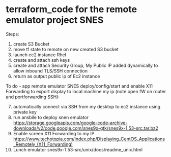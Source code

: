 # terraform_code for the remote emulator project SNES
Steps:
1. create S3 Bucket
2. move tf state to remote on new created S3 bucket
3. launch ec2 instance Rhel
4. create and attach ssh keys
5. create and attach Security Group, My Public IP added dynamically to allow inbound TLS/SSH connection
6. return as output public ip of Ec2 instance 

To do - app remote emulator SNES deploy/config/start and enable X11 Forwarding to export display to local machine my ip (note open fW on router and portforwarding SSH):

7. automatically connect via SSH from my desktop to ec2 instance using private key
8. run ansbile to deploy snen emulator https://storage.googleapis.com/google-code-archive-downloads/v2/code.google.com/snes9x-gtk/snes9x-1.53-src.tar.bz2
9. Enable screen X11 Forwarding to my IP https://www.techotopia.com/index.php/Displaying_CentOS_Applications_Remotely_(X11_Forwarding)
10. Lunch emulator snes9x-1.53-src/unix/docs/readme_unix.html
